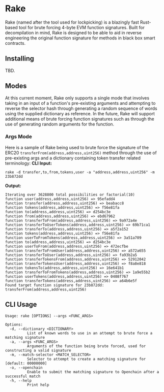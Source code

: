 # Rake
Rake (named after the tool used for lockpicking) is a blazingly fast Rust-based tool for brute forcing 4-byte EVM function signatures. Built for decompilation in mind, Rake is designed to be able to aid in reverse engineering the original function signature for methods in black box smart contracts.

## Installing
TBD.

## Modes
At this current moment, Rake only supports a single mode that involves taking in an input of a function's pre-existing arguments and attempting to reverse the selector hash through generating a random sequence of words using the supplied dictionary as reference. In the future, Rake will support additional means of brute forcing function signatures such as through the use of generating random arguments for the function.

### Args Mode
Here is a sample of Rake being used to brute force the signature of the ERC20 ``transferFrom(address,address,uint256)`` method through the use of pre-existing args and a dictionary containing token transfer related terminology:
**CLI Input:**
```
rake -d transfer,to,from,tokens,user -a "address,address,uint256" -m 23b872dd
```
**Output:**
```
Iterating over 3628800 total possibilities or factorial(10)
function user(address,address,uint256) => 95efadd4
function transfer(address,address,uint256) => beabacc8
function tokens(address,address,uint256) => f56e81fa
function to(address,address,uint256) => d254bc3e
function from(address,address,uint256) => ebd67962
function transferToFrom(address,address,uint256) => 9a972a4e
function transferToUserTokens(address,address,uint256) => 69b71ca1
function transferTo(address,address,uint256) => a5f2a152
function tokens(address,address,uint256) => f56e81fa
function userToFromTokens(address,address,uint256) => 3a51a709
function to(address,address,uint256) => d254bc3e
function userToFrom(address,address,uint256) => 472ecfbe
function transferToFromUser(address,address,uint256) => a572a655
function transferToUser(address,address,uint256) => fa93b2a5
function transferTokensFrom(address,address,uint256) => 52912042
function transferTokensUser(address,address,uint256) => f8a8e818
function tokensTo(address,address,uint256) => 16e641b1
function transferToFromTokens(address,address,uint256) => 1a9e55b2
function userTokens(address,address,uint256) => 0408f767
function transferTokens(address,address,uint256) => a64b6e5f
Found target function signature for 23b872dd: transferFrom(address,address,uint256)
```
## CLI Usage
```
Usage: rake [OPTIONS] --args <FUNC_ARGS>

Options:
  -d, --dictionary <DICTIONARY>
          List of known words to use in an attempt to brute force a matching signature
  -a, --args <FUNC_ARGS>
          Arguments of the function being brute forced, used for constructing a valid signature
  -m, --match-selector <MATCH_SELECTOR>
          Selector to attempt to create a matching signature for [default: 00000000]
  -o, --openchain
          Enable to submit the matching signature to Openchain after a successful match
  -h, --help
          Print help

```
